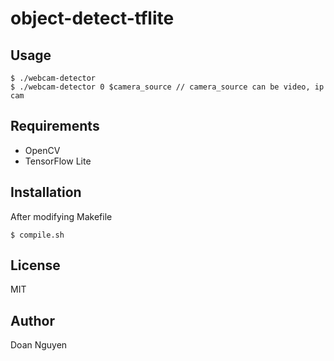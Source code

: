 # object-detect-tflite


## Usage

```
$ ./webcam-detector
$ ./webcam-detector 0 $camera_source // camera_source can be video, ip cam
```

## Requirements

* OpenCV
* TensorFlow Lite

## Installation

After modifying Makefile

```
$ compile.sh
```

## License

MIT


## Author

Doan Nguyen
